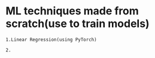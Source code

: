 # ML techniques made from scratch(use to train models)

    1.Linear Regression(using PyTorch)

    2.
